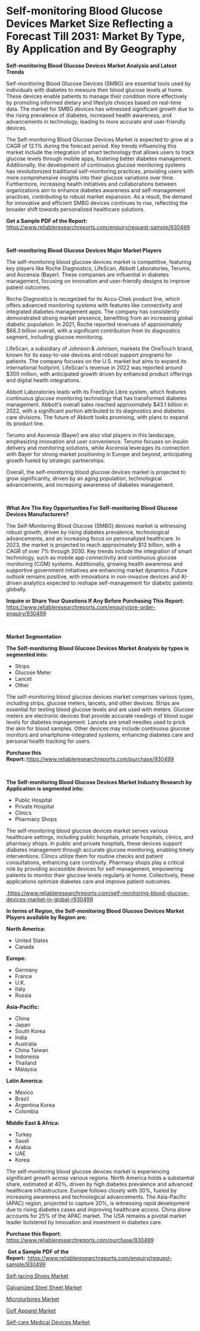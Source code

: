 <p><h1>Self-monitoring Blood Glucose Devices Market Size Reflecting a Forecast Till 2031: Market By Type, By Application and By Geography</h1></p><p><strong>Self-monitoring Blood Glucose Devices Market Analysis and Latest Trends</strong></p>
<p><p>Self-monitoring Blood Glucose Devices (SMBG) are essential tools used by individuals with diabetes to measure their blood glucose levels at home. These devices enable patients to manage their condition more effectively by promoting informed dietary and lifestyle choices based on real-time data. The market for SMBG devices has witnessed significant growth due to the rising prevalence of diabetes, increased health awareness, and advancements in technology, leading to more accurate and user-friendly devices.</p><p>The Self-monitoring Blood Glucose Devices Market is expected to grow at a CAGR of 12.1% during the forecast period. Key trends influencing this market include the integration of smart technology that allows users to track glucose levels through mobile apps, fostering better diabetes management. Additionally, the development of continuous glucose monitoring systems has revolutionized traditional self-monitoring practices, providing users with more comprehensive insights into their glucose variations over time. Furthermore, increasing health initiatives and collaborations between organizations aim to enhance diabetes awareness and self-management practices, contributing to robust market expansion. As a result, the demand for innovative and efficient SMBG devices continues to rise, reflecting the broader shift towards personalized healthcare solutions.</p></p>
<p><strong>Get a Sample PDF of the Report:&nbsp;</strong> <a href="https://www.reliableresearchreports.com/enquiry/request-sample/930499?utm_campaign=5&utm_medium=2&utm_source=Github&utm_content=ia&utm_term=03122024&utm_id=self-monitoring-blood-glucose-devices">https://www.reliableresearchreports.com/enquiry/request-sample/930499</a></p>
<p>&nbsp;</p>
<p><strong>Self-monitoring Blood Glucose Devices Major Market Players</strong></p>
<p><p>The self-monitoring blood glucose devices market is competitive, featuring key players like Roche Diagnostics, LifeScan, Abbott Laboratories, Terumo, and Ascensia (Bayer). These companies are influential in diabetes management, focusing on innovation and user-friendly designs to improve patient outcomes.</p><p>Roche Diagnostics is recognized for its Accu-Chek product line, which offers advanced monitoring systems with features like connectivity and integrated diabetes management apps. The company has consistently demonstrated strong market presence, benefiting from an increasing global diabetic population. In 2021, Roche reported revenues of approximately $66.3 billion overall, with a significant contribution from its diagnostics segment, including glucose monitoring.</p><p>LifeScan, a subsidiary of Johnson & Johnson, markets the OneTouch brand, known for its easy-to-use devices and robust support programs for patients. The company focuses on the U.S. market but aims to expand its international footprint. LifeScan's revenue in 2022 was reported around $300 million, with anticipated growth driven by enhanced product offerings and digital health integrations.</p><p>Abbott Laboratories leads with its FreeStyle Libre system, which features continuous glucose monitoring technology that has transformed diabetes management. Abbott’s overall sales reached approximately $43.1 billion in 2022, with a significant portion attributed to its diagnostics and diabetes care divisions. The future of Abbott looks promising, with plans to expand its product line.</p><p>Terumo and Ascensia (Bayer) are also vital players in this landscape, emphasizing innovation and user convenience. Terumo focuses on insulin delivery and monitoring solutions, while Ascensia leverages its connection with Bayer for strong market positioning in Europe and beyond, anticipating growth fueled by strategic partnerships.</p><p>Overall, the self-monitoring blood glucose devices market is projected to grow significantly, driven by an aging population, technological advancements, and increasing awareness of diabetes management.</p></p>
<p>&nbsp;</p>
<p><strong>What Are The Key Opportunities For Self-monitoring Blood Glucose Devices Manufacturers?</strong></p>
<p><p>The Self-Monitoring Blood Glucose (SMBG) devices market is witnessing robust growth, driven by rising diabetes prevalence, technological advancements, and an increasing focus on personalized healthcare. In 2023, the market is projected to reach approximately $12 billion, with a CAGR of over 7% through 2030. Key trends include the integration of smart technology, such as mobile app connectivity and continuous glucose monitoring (CGM) systems. Additionally, growing health awareness and supportive government initiatives are enhancing market dynamics. Future outlook remains positive, with innovations in non-invasive devices and AI-driven analytics expected to reshape self-management for diabetic patients globally.</p></p>
<p><strong>Inquire or Share Your Questions If Any Before Purchasing This Report:</strong> <a href="https://www.reliableresearchreports.com/enquiry/pre-order-enquiry/930499?utm_campaign=5&utm_medium=2&utm_source=Github&utm_content=ia&utm_term=03122024&utm_id=self-monitoring-blood-glucose-devices">https://www.reliableresearchreports.com/enquiry/pre-order-enquiry/930499</a></p>
<p>&nbsp;</p>
<p><strong>Market Segmentation</strong></p>
<p><strong>The Self-monitoring Blood Glucose Devices Market Analysis by types is segmented into:</strong></p>
<p><ul><li>Strips</li><li>Glucose Meter</li><li>Lancet</li><li>Other</li></ul></p>
<p><p>The self-monitoring blood glucose devices market comprises various types, including strips, glucose meters, lancets, and other devices. Strips are essential for testing blood glucose levels and are used with meters. Glucose meters are electronic devices that provide accurate readings of blood sugar levels for diabetes management. Lancets are small needles used to prick the skin for blood samples. Other devices may include continuous glucose monitors and smartphone-integrated systems, enhancing diabetes care and personal health tracking for users.</p></p>
<p><strong>Purchase this Report:&nbsp;</strong><a href="https://www.reliableresearchreports.com/purchase/930499?utm_campaign=5&utm_medium=2&utm_source=Github&utm_content=ia&utm_term=03122024&utm_id=self-monitoring-blood-glucose-devices">https://www.reliableresearchreports.com/purchase/930499</a></p>
<p>&nbsp;</p>
<p><strong>The Self-monitoring Blood Glucose Devices Market Industry Research by Application is segmented into:</strong></p>
<p><ul><li>Public Hospital</li><li>Private Hospital</li><li>Clinics</li><li>Pharmacy Shops</li></ul></p>
<p><p>The self-monitoring blood glucose devices market serves various healthcare settings, including public hospitals, private hospitals, clinics, and pharmacy shops. In public and private hospitals, these devices support diabetes management through accurate glucose monitoring, enabling timely interventions. Clinics utilize them for routine checks and patient consultations, enhancing care continuity. Pharmacy shops play a critical role by providing accessible devices for self-management, empowering patients to monitor their glucose levels regularly at home. Collectively, these applications optimize diabetes care and improve patient outcomes.</p></p>
<p><a href="https://www.reliableresearchreports.com/self-monitoring-blood-glucose-devices-market-in-global-r930499?utm_campaign=5&utm_medium=2&utm_source=Github&utm_content=ia&utm_term=03122024&utm_id=self-monitoring-blood-glucose-devices">&nbsp;https://www.reliableresearchreports.com/self-monitoring-blood-glucose-devices-market-in-global-r930499</a></p>
<p><strong>In terms of Region, the Self-monitoring Blood Glucose Devices Market Players available by Region are:</strong></p>
<p>
    <p> <strong> North America: </strong>
        <ul>
            <li>United States</li>
            <li>Canada</li>
        </ul>
        </p> 
    <p> <strong> Europe: </strong>
        <ul>
            <li>Germany</li>
            <li>France</li>
            <li>U.K.</li>
            <li>Italy</li>
            <li>Russia</li>
        </ul>
        </p> 
    <p> <strong> Asia-Pacific: </strong>
        <ul>
            <li>China</li>
            <li>Japan</li>
            <li>South Korea</li>
            <li>India</li>
            <li>Australia</li>
            <li>China Taiwan</li>
            <li>Indonesia</li>
            <li>Thailand</li>
            <li>Malaysia</li>
        </ul>
        </p> 
    <p> <strong> Latin America: </strong>
        <ul>
            <li>Mexico</li>
            <li>Brazil</li>
            <li>Argentina Korea</li>
            <li>Colombia</li>
        </ul>
        </p> 
    <p> <strong> Middle East & Africa: </strong>
        <ul>
            <li>Turkey</li>
            <li>Saudi</li>
            <li>Arabia</li>
            <li>UAE</li>
            <li>Korea</li>
        </ul>
    </p>
    </p>
<p><p>The self-monitoring blood glucose devices market is experiencing significant growth across various regions. North America holds a substantial share, estimated at 40%, driven by high diabetes prevalence and advanced healthcare infrastructure. Europe follows closely with 30%, fueled by increasing awareness and technological advancements. The Asia-Pacific (APAC) region, projected to capture 20%, is witnessing rapid development due to rising diabetes cases and improving healthcare access. China alone accounts for 25% of the APAC market. The USA remains a pivotal market leader bolstered by innovation and investment in diabetes care.</p></p>
<p><strong>Purchase this Report: </strong><a href="https://www.reliableresearchreports.com/purchase/930499?utm_campaign=5&utm_medium=2&utm_source=Github&utm_content=ia&utm_term=03122024&utm_id=self-monitoring-blood-glucose-devices">https://www.reliableresearchreports.com/purchase/930499</a></p>
<p>&nbsp;<strong>Get a Sample PDF of the Report:&nbsp;&nbsp;</strong><a href="https://www.reliableresearchreports.com/enquiry/request-sample/930499?utm_campaign=5&utm_medium=2&utm_source=Github&utm_content=ia&utm_term=03122024&utm_id=self-monitoring-blood-glucose-devices">https://www.reliableresearchreports.com/enquiry/request-sample/930499</a></p>
<p><strong></strong></p>
<p><p><a href="https://github.com/FlorianWolf90/Market-Research-Report-List-1/blob/main/self-lacing-shoes-market.md?utm_campaign=5&utm_medium=2&utm_source=Github&utm_content=ia&utm_term=03122024&utm_id=self-monitoring-blood-glucose-devices">Self-lacing Shoes Market</a></p><p><a href="https://issuu.com/reportprime-2/docs/galvanized-steel-sheet-market-size-2030.pptx?utm_campaign=5&utm_medium=2&utm_source=Github&utm_content=ia&utm_term=03122024&utm_id=self-monitoring-blood-glucose-devices">Galvanized Steel Sheet Market</a></p><p><a href="https://www.linkedin.com/pulse/influencing-factors-microturbines-market-insights-growth-projections-k7uke?utm_campaign=5&utm_medium=2&utm_source=Github&utm_content=ia&utm_term=03122024&utm_id=self-monitoring-blood-glucose-devices">Microturbines Market</a></p><p><a href="https://www.linkedin.com/pulse/decoding-golf-apparel-market-signals-growth-algorithms-2024-2031-pdh8c?utm_campaign=5&utm_medium=2&utm_source=Github&utm_content=ia&utm_term=03122024&utm_id=self-monitoring-blood-glucose-devices">Golf Apparel Market</a></p><p><a href="https://github.com/lylyparadise/Market-Research-Report-List-5/blob/main/self-care-medical-devices-market.md?utm_campaign=5&utm_medium=2&utm_source=Github&utm_content=ia&utm_term=03122024&utm_id=self-monitoring-blood-glucose-devices">Self-care Medical Devices Market</a></p></p>